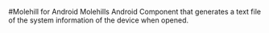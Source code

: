 #Molehill for Android
Molehills Android Component that generates a text file of the system information of the device when opened.
